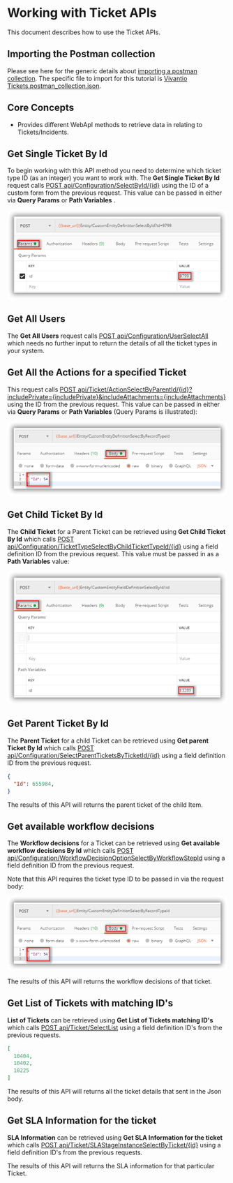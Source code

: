 # Working with Ticket APIs

This document describes how to use the Ticket APIs.

## Importing the Postman collection

Please see here for the generic details about [importing a postman collection](importing-a-postman-collection.md). The specific file to import for this tutorial is [Vivantio Tickets.postman_collection.json](https://github.com/Vivantio/apitutorials/blob/master/Vivantio%20Tickets.postman_collection.json).

## Core Concepts

- Provides different WebApI methods to retrieve data in relating to Tickets/Incidents.

## Get Single Ticket By Id

To begin working with this API method you need to determine which ticket type ID (as an integer) you want to work with. The **Get Single Ticket By Id** request calls [POST api/Configuration/SelectById/{id}](https://webservices-na01.vivantio.com/Help/Api/POST-api-Ticket-SelectById-id) using the ID of a custom form from the previous request. This value can be passed in either via **Query Params** or **Path Variables** .

![postman-request-params-query](images/postman-request-params-query.png)

## Get All Users

The **Get All Users** request calls [POST api/Configuration/UserSelectAll](https://webservices-na01.vivantio.com/Help/Api/POST-api-Configuration-UserSelectAll) which needs no further input to return the details of all the ticket types in your system.

## Get All the Actions for a specified Ticket

This request calls [POST api/Ticket/ActionSelectByParentId/{id}?includePrivate={includePrivate}&includeAttachments={includeAttachments}](https://webservices-na01.vivantio.com/Help/Api/POST-api-Ticket-ActionSelectByParentId-id_includePrivate_includeAttachments) using the ID from the previous request. This value can be passed in either via **Query Params** or **Path Variables** (Query Params is illustrated):

![postman-request-body](images/postman-request-body.png)

## Get Child Ticket By Id

The **Child Ticket** for a Parent Ticket can be retrieved using **Get Child Ticket By Id** which calls [POST api/Configuration/TicketTypeSelectByChildTicketTypeId/{id}](https://webservices-na01.vivantio.com/Help/Api/POST-api-Configuration-TicketTypeSelectByChildTicketTypeId-id) using a field definition ID from the previous request. This value must be passed in as a **Path Variables** value:

![postman-request-params-path](images/postman-request-params-path.png)

## Get Parent Ticket By Id

The **Parent Ticket** for a child Ticket can be retrieved using **Get parent Ticket By Id** which calls [POST api/Configuration/SelectParentTicketsByTicketId/{id}](https://webservices-na01.vivantio.com/Help/Api/POST-api-Ticket-SelectParentTicketsByTicketId-id) using a field definition ID from the previous request.

```JSON
{
  "Id": 655984,
}
```

The results of this API will returns the parent ticket of the child Item.

## Get available workflow decisions

The **Workflow decisions** for a Ticket can be retrieved using **Get available workflow decisions By Id** which calls [POST api/Configuration/WorkflowDecisionOptionSelectByWorkflowStepId](https://webservices-na01.vivantio.com/Help/Api/POST-api-Ticket-WorkflowDecisionOptionSelectByWorkflowStepId) using a field definition ID from the previous request.

 Note that this API requires the ticket type ID to be passed in via the request body:

![postman-request-body](images/postman-request-body.png)

The results of this API will returns the workflow decisions of that ticket.

## Get List of Tickets with matching ID's

 **List of Tickets** can be retrieved using **Get List of Tickets matching ID's** which calls [POST api/Ticket/SelectList](https://webservices-na01.vivantio.com/Help/Api/POST-api-Ticket-SelectList) using a field definition ID's from the previous requests.

```JSON
[
  10404,
  10402,
  10225  
]
```

The results of this API will returns all the ticket details that sent in the Json body.

## Get SLA Information for the ticket

 **SLA Information** can be retrieved using **Get SLA Information for the ticket** which calls [POST api/Ticket/SLAStageInstanceSelectByTicket/{id}](https://webservices-na01.vivantio.com/Help/Api/POST-api-Ticket-SLAStageInstanceSelectByTicket-id) using a field definition ID's from the previous requests.

The results of this API will returns the SLA information for that particular Ticket.
